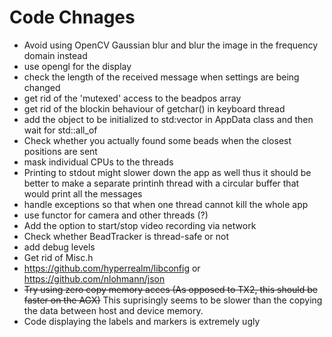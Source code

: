 # Code Chnages
* Avoid using OpenCV Gaussian blur and blur the image in the frequency domain instead
* use opengl for the display
* check the length of the received message when settings are being changed
* get rid of the 'mutexed' access to the beadpos array
* get rid of the blockin behaviour of getchar() in keyboard thread
* add the object to be initialized to std:vector in AppData class and then wait for std::all_of
* Check whether you actually found some beads when the closest positions are sent
* mask individual CPUs to the threads
* Printing to stdout might slower down the app as well thus it should be better to make a separate printinh thread with a circular buffer that would print all the messages
* handle exceptions so that when one thread cannot kill the whole app
* use functor for camera and other threads (?)
* Add the option to start/stop video recording via network
* Check whether BeadTracker is thread-safe or not
* add debug levels
* Get rid of Misc.h
* https://github.com/hyperrealm/libconfig or https://github.com/nlohmann/json
* ~~Try using zero copy memory acces (As opposed to TX2, this should be faster on the AGX)~~ This suprisingly seems to be slower than the copying the data between host and device memory.
* Code displaying the labels and markers is extremely ugly